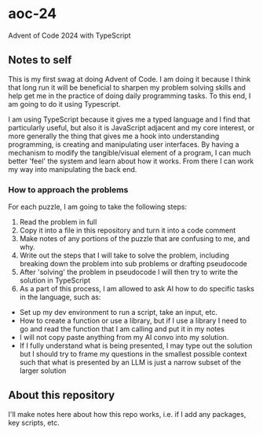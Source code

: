 # aoc-24
Advent of Code 2024 with TypeScript

## Notes to self
This is my first swag at doing Advent of Code. I am doing it because I think that long run it will be beneficial to sharpen my problem solving skills and help get me in the practice of doing daily programming tasks. To this end, I am going to do it using Typescript.

I am using TypeScript because it gives me a typed language and I find that particularly useful, but also it is JavaScript adjacent and my core interest, or more generally the thing that gives me a hook into understanding programming, is creating and manipulating user interfaces. By having a mechanism to modify the tangible/visual element of a program, I can much better 'feel' the system and learn about how it works. From there I can work my way into manipulating the back end. 

### How to approach the problems
For each puzzle, I am going to take the following steps:
1. Read the problem in full
2. Copy it into a file in this repository and turn it into a code comment
3. Make notes of any portions of the puzzle that are confusing to me, and why.
4. Write out the steps that I will take to solve the problem, including breaking down the problem into sub problems or drafting pseudocode
5. After 'solving' the problem in pseudocode I will then try to write the solution in TypeScript
6. As a part of this process, I am allowed to ask AI how to do specific tasks in the language, such as:
- Set up my dev environment to run a script, take an input, etc.
- How to create a function or use a library, but if I use a library I need to go and read the function that I am calling and put it in my notes
- I will not copy paste anything from my AI convo into my solution. 
- If I fully understand what is being presented, I may type out the solution but I should try to frame my questions in the smallest possible context such that what is presented by an LLM is just a narrow subset of the larger solution

## About this repository
I'll make notes here about how this repo works, i.e. if I add any packages, key scripts, etc.
